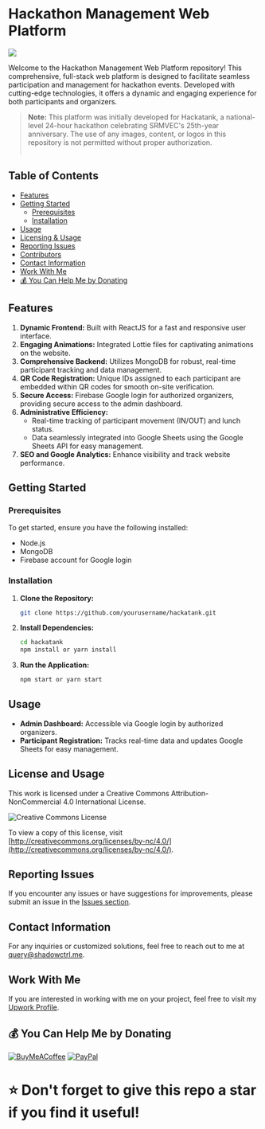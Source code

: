 # Hackathon Management Web Platform
![](https://github.com/user-attachments/assets/9d36a3f4-a49c-4837-803f-60b0fbad7c65)


Welcome to the Hackathon Management Web Platform repository! This comprehensive, full-stack web platform is designed to facilitate seamless participation and management for hackathon events. Developed with cutting-edge technologies, it offers a dynamic and engaging experience for both participants and organizers.
<br />
> **Note:** This platform was initially developed for Hackatank, a national-level 24-hour hackathon celebrating SRMVEC's 25th-year anniversary. The use of any images, content, or logos in this repository is not permitted without proper authorization.
<br /><br />
## Table of Contents

- [Features](#features)
- [Getting Started](#getting-started)
  - [Prerequisites](#prerequisites)
  - [Installation](#installation)
- [Usage](#usage)
- [Licensing & Usage](#licensing--usage)
- [Reporting Issues](#reporting-issues)
- [Contributors](#contributors)
- [Contact Information](#contact-information)
- [Work With Me](#work-with-me)
- [💰 You Can Help Me by Donating](#-you-can-help-me-by-donating)

## Features

1. **Dynamic Frontend:** Built with ReactJS for a fast and responsive user interface.
2. **Engaging Animations:** Integrated Lottie files for captivating animations on the website.
3. **Comprehensive Backend:** Utilizes MongoDB for robust, real-time participant tracking and data management.
4. **QR Code Registration:** Unique IDs assigned to each participant are embedded within QR codes for smooth on-site verification.
5. **Secure Access:** Firebase Google login for authorized organizers, providing secure access to the admin dashboard.
6. **Administrative Efficiency:**
    - Real-time tracking of participant movement (IN/OUT) and lunch status.
    - Data seamlessly integrated into Google Sheets using the Google Sheets API for easy management.
7. **SEO and Google Analytics:** Enhance visibility and track website performance.

## Getting Started

### Prerequisites

To get started, ensure you have the following installed:

- Node.js
- MongoDB
- Firebase account for Google login

### Installation

1. **Clone the Repository:**

    ```sh
    git clone https://github.com/yourusername/hackatank.git
    ```

2. **Install Dependencies:**

    ```sh
    cd hackatank
    npm install or yarn install
    ```

3. **Run the Application:**

    ```sh
    npm start or yarn start
    ```

## Usage

- **Admin Dashboard:** Accessible via Google login by authorized organizers.
- **Participant Registration:** Tracks real-time data and updates Google Sheets for easy management.

## License and Usage

This work is licensed under a Creative Commons Attribution-NonCommercial 4.0 International License. 

![Creative Commons License](https://i.creativecommons.org/l/by-nc/4.0/88x31.png)

To view a copy of this license, visit [http://creativecommons.org/licenses/by-nc/4.0/](http://creativecommons.org/licenses/by-nc/4.0/).

## Reporting Issues

If you encounter any issues or have suggestions for improvements, please submit an issue in the [Issues section](https://github.com/yourusername/hackathon-management-platform/issues).

## Contact Information

For any inquiries or customized solutions, feel free to reach out to me at query@shadowctrl.me.

## Work With Me

If you are interested in working with me on your project, feel free to visit my [Upwork Profile](https://upwork.com/freelancers/shadowctrl).

## 💰 You Can Help Me by Donating

[![BuyMeACoffee](https://img.shields.io/badge/Buy%20Me%20a%20Coffee-ffdd00?style=for-the-badge&logo=buy-me-a-coffee&logoColor=black)](https://buymeacoffee.com/shadowctrl) 
[![PayPal](https://img.shields.io/badge/PayPal-00457C?style=for-the-badge&logo=paypal&logoColor=white)](https://paypal.me/shadowctrl)


# ⭐️ Don't forget to give this repo a star if you find it useful!
